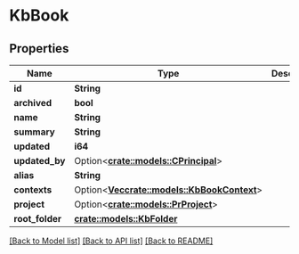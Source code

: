 # KbBook

## Properties

Name | Type | Description | Notes
------------ | ------------- | ------------- | -------------
**id** | **String** |  | 
**archived** | **bool** |  | 
**name** | **String** |  | 
**summary** | **String** |  | 
**updated** | **i64** |  | 
**updated_by** | Option<[**crate::models::CPrincipal**](CPrincipal.md)> |  | [optional]
**alias** | **String** |  | 
**contexts** | Option<[**Vec<crate::models::KbBookContext>**](KB_BookContext.md)> |  | [optional]
**project** | Option<[**crate::models::PrProject**](PR_Project.md)> |  | [optional]
**root_folder** | [**crate::models::KbFolder**](KB_Folder.md) |  | 

[[Back to Model list]](../README.md#documentation-for-models) [[Back to API list]](../README.md#documentation-for-api-endpoints) [[Back to README]](../README.md)


